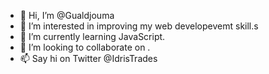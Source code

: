 - 👋 Hi, I’m @Gualdjouma
- 👀 I’m interested in improving my web developevemt skill.s
- 🌱 I’m currently learning JavaScript.
- 💞️ I’m looking to collaborate on .
- 📫 Say hi on Twitter @IdrisTrades

<!---
Gualdjouma/Gualdjouma is a ✨ special ✨ repository because its `README.md` (this file) appears on your GitHub profile.
You can click the Preview link to take a look at your changes.
--->
